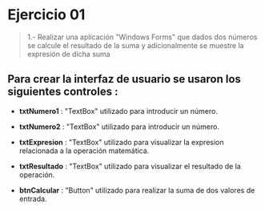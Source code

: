 # Ejercicio 01

> 1.- Realizar una aplicación "Windows Forms" que dados dos números se calcule el resultado de la suma y adicionalmente se muestre la expresión de dicha suma

>>>>>>>>>>>>>>>>>>>>>>>>>>>>>

## Para crear la interfaz de usuario se usaron los siguientes controles :

* <b>txtNumero1</b> : "TextBox" utilizado para introducir un número.

* <b>txtNumero2</b> : "TextBox" utilizado para introducir un número.

* <b>txtExpresion</b> : "TextBox" utilizado para visualizar la expresion relacionada a la operación matemática.

* <b>txtResultado</b> : "TextBox" utilizado para visualizar el resultado de la operación.

* <b>btnCalcular</b> : "Button" utilizado para realizar la suma de dos valores de entrada.